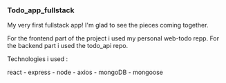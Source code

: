 
### Todo_app_fullstack 

My very first fullstack app! 
I'm glad to see the pieces coming together. 

For the frontend part of the project i used my personal web-todo repp.
For the backend part i used the todo_api repo.

Technologies i used :

react - express - node - axios - mongoDB - mongoose 
